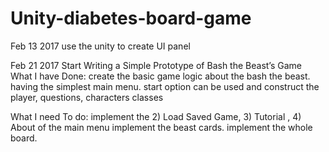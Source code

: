 # Unity-diabetes-board-game

Feb 13 2017
use the unity to create UI panel


Feb 21 2017
Start Writing a Simple Prototype of Bash the Beast’s Game
What I have Done:
create the basic game logic about the bash the beast. 
having the simplest main menu.
start option can be used and construct the player, questions, characters classes

What I need To do: 
implement the 2) Load Saved Game, 3) Tutorial , 4) About of the main menu
implement the beast cards.
implement the whole board.



